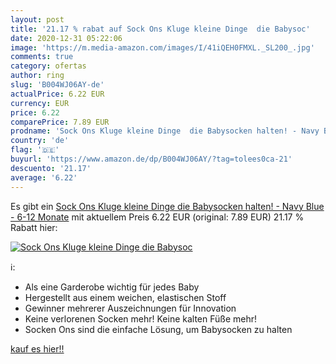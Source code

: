 ```yaml
---
layout: post
title: '21.17 % rabat auf Sock Ons Kluge kleine Dinge  die Babysoc'
date: 2020-12-31 05:22:06
image: 'https://m.media-amazon.com/images/I/41iQEH0FMXL._SL200_.jpg'
comments: true
category: ofertas
author: ring
slug: 'B004WJ06AY-de'
actualPrice: 6.22 EUR
currency: EUR
price: 6.22
comparePrice: 7.89 EUR
prodname: 'Sock Ons Kluge kleine Dinge  die Babysocken halten! - Navy Blue - 6-12 Monate'
country: 'de'
flag: '🇩🇪'
buyurl: 'https://www.amazon.de/dp/B004WJ06AY/?tag=tolees0ca-21'
descuento: '21.17'
average: '6.22'
---
```


Es gibt ein [Sock Ons Kluge kleine Dinge  die Babysocken halten! - Navy Blue - 6-12 Monate](https://www.amazon.de/dp/B004WJ06AY/?tag=tolees0ca-21) mit aktuellem Preis 6.22 EUR (original: 7.89 EUR) 21.17 % Rabatt hier:

[![Sock Ons Kluge kleine Dinge  die Babysoc](https://m.media-amazon.com/images/I/41iQEH0FMXL._SL200_.jpg)](https://www.amazon.de/dp/B004WJ06AY/?tag=tolees0ca-21)

ℹ️:

- Als eine Garderobe wichtig für jedes Baby
- Hergestellt aus einem weichen, elastischen Stoff
- Gewinner mehrerer Auszeichnungen für Innovation
- Keine verlorenen Socken mehr! Keine kalten Füße mehr!
- Socken Ons sind die einfache Lösung, um Babysocken zu halten

[kauf es hier!!](https://www.amazon.de/dp/B004WJ06AY/?tag=tolees0ca-21)
